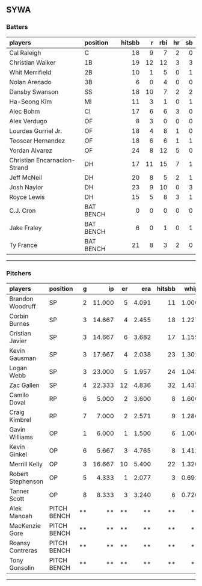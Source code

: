 ## SYWA

### Batters

 
|players                      |position  | hitsbb|  r| rbi| hr| sb| 
|:----------------------------|:---------|------:|--:|---:|--:|--:| 
|Cal Raleigh                  |C         |     18|  9|   7|  2|  0| 
|Christian Walker             |1B        |     19| 12|  12|  3|  3| 
|Whit Merrifield              |2B        |     10|  1|   5|  0|  1| 
|Nolan Arenado                |3B        |      6|  0|   4|  0|  0| 
|Dansby Swanson               |SS        |     18| 10|   7|  2|  2| 
|Ha-Seong Kim                 |MI        |     11|  3|   1|  0|  1| 
|Alec Bohm                    |CI        |     17|  6|   6|  3|  0| 
|Alex Verdugo                 |OF        |      8|  3|   0|  0|  0| 
|Lourdes Gurriel Jr.          |OF        |     18|  4|   8|  1|  0| 
|Teoscar Hernandez            |OF        |     18|  6|   6|  1|  1| 
|Yordan Alvarez               |OF        |     24|  8|  12|  5|  0| 
|Christian Encarnacion-Strand |DH        |     17| 11|  15|  7|  1| 
|Jeff McNeil                  |DH        |     20|  8|   5|  2|  1| 
|Josh Naylor                  |DH        |     23|  9|  10|  0|  3| 
|Royce Lewis                  |DH        |     15|  5|   8|  3|  1| 
|C.J. Cron                    |BAT BENCH |      0|  0|   0|  0|  0| 
|Jake Fraley                  |BAT BENCH |      6|  0|   1|  0|  1| 
|Ty France                    |BAT BENCH |     21|  8|   3|  2|  0| 


* * *

### Pitchers

 
|players           |position    |  g|     ip| er|   era| hitsbb|  whip| so|  w| sv| 
|:-----------------|:-----------|--:|------:|--:|-----:|------:|-----:|--:|--:|--:| 
|Brandon Woodruff  |SP          |  2| 11.000|  5| 4.091|     11| 1.000| 12|  0|  0| 
|Corbin Burnes     |SP          |  3| 14.667|  4| 2.455|     18| 1.227| 19|  1|  0| 
|Cristian Javier   |SP          |  3| 14.667|  6| 3.682|     17| 1.159| 23|  0|  0| 
|Kevin Gausman     |SP          |  3| 17.667|  4| 2.038|     23| 1.302| 20|  1|  0| 
|Logan Webb        |SP          |  3| 23.000|  5| 1.957|     24| 1.043| 17|  1|  0| 
|Zac Gallen        |SP          |  4| 22.333| 12| 4.836|     32| 1.433| 25|  2|  0| 
|Camilo Doval      |RP          |  6|  5.000|  2| 3.600|      8| 1.600|  5|  1|  1| 
|Craig Kimbrel     |RP          |  7|  7.000|  2| 2.571|      9| 1.286|  9|  1|  0| 
|Gavin Williams    |OP          |  1|  6.000|  1| 1.500|      6| 1.000|  7|  1|  0| 
|Kevin Ginkel      |OP          |  6|  5.667|  3| 4.765|      8| 1.412|  8|  0|  0| 
|Merrill Kelly     |OP          |  3| 16.667| 10| 5.400|     22| 1.320| 17|  1|  0| 
|Robert Stephenson |OP          |  5|  4.333|  1| 2.077|      3| 0.692|  7|  1|  1| 
|Tanner Scott      |OP          |  8|  8.333|  3| 3.240|      6| 0.720|  9|  2|  4| 
|Alek Manoah       |PITCH BENCH | **|     **| **|    **|     **|    **| **| **| **| 
|MacKenzie Gore    |PITCH BENCH | **|     **| **|    **|     **|    **| **| **| **| 
|Roansy Contreras  |PITCH BENCH | **|     **| **|    **|     **|    **| **| **| **| 
|Tony Gonsolin     |PITCH BENCH | **|     **| **|    **|     **|    **| **| **| **| 


* * *


